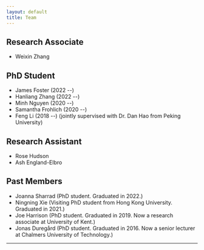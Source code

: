 ```yaml
---
layout: default
title: Team
---
```


## Research Associate
* Weixin Zhang 

## PhD Student

* James Foster (2022 --)
* Hanliang Zhang (2022 --)
* Minh Nguyen (2020 --)
* Samantha Frohlich (2020 --)
* Feng Li (2018 --) (jointly supervised with Dr. Dan Hao from Peking University) 

## Research Assistant
* Rose Hudson 
* Ash England-Elbro

## Past Members 

* Joanna Sharrad (PhD student. Graduated in 2022.)
* Ningning Xie (Visiting PhD student from Hong Kong University. Graduated in 2021.)
* Joe Harrison (PhD student. Graduated in 2019. Now a research associate at University of Kent.)
* Jonas Duregård (PhD student. Graduated in 2016. Now a senior lecturer at Chalmers University of Technology.)

---

